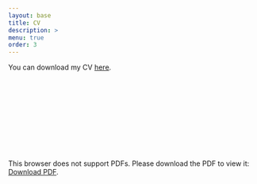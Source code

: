 ```yaml
---
layout: base
title: CV
description: >
menu: true
order: 3
---
```


You can download my CV [here](https://botongshang.github.io/files/cv_botong.pdf).


<object data="https://botongshang.github.io/files/cv_botong.pdf" type="application/pdf" width="700px" height="700px">
    <embed src="https://botongshang.github.io/files/cv_botong.pdf">
        <p>This browser does not support PDFs. Please download the PDF to view it: <a href="https://botongshang.github.io/files/cv_botong.pdf">Download PDF</a>.</p>
    </embed>
</object>
